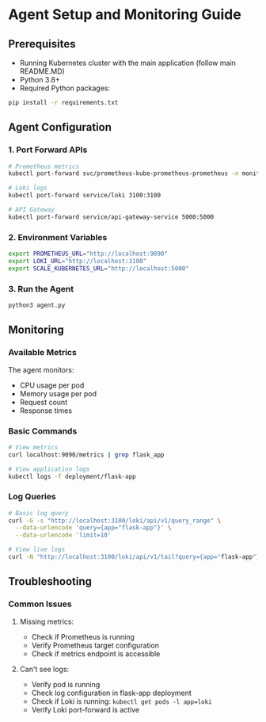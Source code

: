 # Agent Setup and Monitoring Guide

## Prerequisites
- Running Kubernetes cluster with the main application (follow main README.MD)
- Python 3.8+
- Required Python packages:
```bash
pip install -r requirements.txt
```

## Agent Configuration

### 1. Port Forward APIs
```bash
# Prometheus metrics
kubectl port-forward svc/prometheus-kube-prometheus-prometheus -n monitoring 9090

# Loki logs
kubectl port-forward service/loki 3100:3100

# API Gateway
kubectl port-forward service/api-gateway-service 5000:5000
```

### 2. Environment Variables
```bash
export PROMETHEUS_URL="http://localhost:9090"
export LOKI_URL="http://localhost:3100"
export SCALE_KUBERNETES_URL="http://localhost:5000"
```

### 3. Run the Agent
```bash
python3 agent.py
```

## Monitoring

### Available Metrics
The agent monitors:
- CPU usage per pod
- Memory usage per pod
- Request count
- Response times

### Basic Commands
```bash
# View metrics
curl localhost:9090/metrics | grep flask_app

# View application logs
kubectl logs -f deployment/flask-app
```

### Log Queries
```bash
# Basic log query
curl -G -s "http://localhost:3100/loki/api/v1/query_range" \
  --data-urlencode 'query={app="flask-app"}' \
  --data-urlencode 'limit=10'

# View live logs
curl -N "http://localhost:3100/loki/api/v1/tail?query={app="flask-app"}"
```

## Troubleshooting

### Common Issues
1. Missing metrics:
   - Check if Prometheus is running
   - Verify Prometheus target configuration
   - Check if metrics endpoint is accessible

2. Can't see logs:
   - Verify pod is running
   - Check log configuration in flask-app deployment
   - Check if Loki is running: `kubectl get pods -l app=loki`
   - Verify Loki port-forward is active
